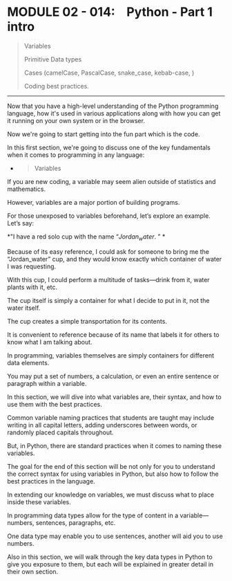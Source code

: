 # MODULE 02 - 014:    Python - Part 1 intro



> Variables
> 
> Primitive Data types
> 
> Cases (camelCase, PascalCase, snake_case, kebab-case, )
> 
> Coding best practices.

***

Now that you have a high-level understanding of the Python programming 
language, how it's used in various applications along with how you can 
get it running on your own system or in the browser.   

Now we're going to start getting into the fun part which is the code. 

In this first section, we're going to discuss one of the key fundamentals when it comes to programming in any language:

- > Variables



If you are new coding, a variable may seem alien outside of statistics and mathematics.   

However, variables are a major portion of building programs.  

For those unexposed to variables beforehand, let’s explore an example. Let’s say:

*"I have a red solo cup with the name “$Jordan_water$. ” *  


Because of its easy reference, I could ask for someone to bring me the “Jordan_water” cup, and they would know exactly which container of water  I was requesting.

With this cup, I could perform a multitude of tasks—drink from it,  water plants with it, etc.  

 The cup itself is simply a container for what I decide to put in it, not the water itself.   

The cup creates a simple transportation for its contents.   

It is convenient to reference because of its name that labels it for others to know what I am talking about.

In programming, variables themselves are simply containers for different data elements.   

You may put a set of numbers, a calculation, or  even an entire sentence or paragraph within a variable.   

In this section, we will dive into what variables are, their syntax, and how to use them with the best practices.  

Common variable naming practices that students are taught may include writing in all capital letters, adding underscores between words, or 
randomly placed capitals throughout.

But, in Python, there are standard practices when it comes to naming these  variables.   

The goal for the end of this section will be not only for you to understand the correct syntax for using variables in Python, but also how to follow the best practices in the language.  

In extending our knowledge on variables, we must discuss what to place inside these 
variables.

In programming data types allow for the type of content in a variable—numbers, sentences, paragraphs, etc.   

One data type may enable you to use sentences, another will aid you to use numbers.   

Also in this section, we will walk through the key data types in Python to give you 
exposure to them, but each will be explained in greater detail in their own section.
